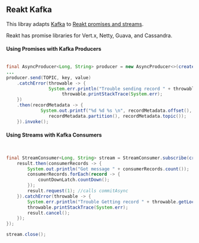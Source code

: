 ## Reakt Kafka

This libray adapts [Kafka](http://cloudurable.com/kafka-training/index.html) to [Reakt promises and streams](http://advantageous.github.io/reakt/).


Reakt has promise libraries for Vert.x, Netty, Guava, and Cassandra.



#### Using Promises with Kafka Producers
```java

final AsyncProducer<Long, String> producer = new AsyncProducer<>(createProducer());
...
producer.send(TOPIC, key, value)
    .catchError(throwable -> {
                System.err.println("Trouble sending record " + throwable.getLocalizedMessage());
                     throwable.printStackTrace(System.err);
    })
    .then(recordMetadata -> {
             System.out.printf("%d %d %s \n", recordMetadata.offset(),
                recordMetadata.partition(), recordMetadata.topic());
    }).invoke();

```


#### Using Streams with Kafka Consumers
```java


final StreamConsumer<Long, String> stream = StreamConsumer.subscribe(createConsumer(), TOPIC, result -> {
    result.then(consumerRecords -> {
        System.out.println("Got message " + consumerRecords.count());
        consumerRecords.forEach(record -> {
            countDownLatch.countDown();
        });
        result.request(1); //calls commitAsync
    }).catchError(throwable -> {
        System.err.println("Trouble Getting record " + throwable.getLocalizedMessage());
        throwable.printStackTrace(System.err);
        result.cancel();
    });
});

stream.close();

```

